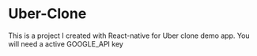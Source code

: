# Uber-Clone
This is a project I created with React-native for Uber clone demo app.
You will need a active GOOGLE_API key 
